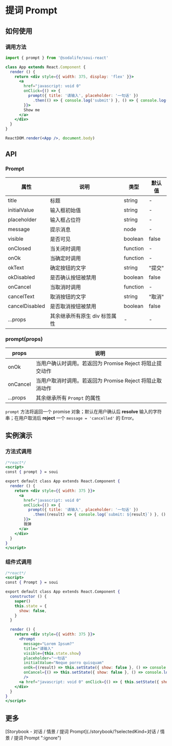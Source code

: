 # 提词 Prompt

## 如何使用
### 调用方法
```jsx
import { prompt } from '@sodalife/soui-react'

class App extends React.Component {
  render () {
    return <div style={{ width: 375, display: 'flex' }}>
      <a
        href="javascript: void 0"
        onClick={() => {
          prompt({ title: '请输入', placeholder: '一句话' })
            .then(() => { console.log('submit') }, () => { console.log('nope') })
        }}>
        Show me
      </a>
    </div>
  }
}

ReactDOM.render(<App />, document.body)
```


## API
### Prompt
|      属性      |             说明              |   类型   | 默认值 |
| -------------- | ----------------------------- | -------- | ------ |
| title          | 标题                          | string   | -      |
| initialValue   | 输入框初始值                  | string   | -      |
| placeholder    | 输入框占位符                  | string   | -      |
| message        | 提示消息                      | node     | -      |
| visible        | 是否可见                      | boolean  | false  |
| onClosed       | 当关闭时调用                  | function | -      |
| onOk           | 当确定时调用                  | function | -      |
| okText         | 确定按钮的文字                | string   | "提交" |
| okDisabled     | 是否确认按钮被禁用            | boolean  | false  |
| onCancel       | 当取消时调用                  | function | -      |
| cancelText     | 取消按钮的文字                | string   | "取消" |
| cancelDisabled | 是否取消按钮被禁用            | boolean  | false  |
| ...props       | 其余继承所有原生 div 标签属性 | -        | -      |


### prompt(props)
|  props   |                           说明                           |
| -------- | -------------------------------------------------------- |
| onOk     | 当用户确认时调用。若返回为 Promise Reject 将阻止提交动作 |
| onCancel | 当用户取消时调用。若返回为 Promise Reject 将阻止取消动作 |
| ...props | 其余继承所有 ``Prompt`` 的属性                           |

``prompt`` 方法将返回一个 promise 对象；默认在用户确认后 **resolve** 输入的字符串；在用户取消后 **reject** 一个 ``message = 'cancelled'`` 的 Error。


## 实例演示
### 方法式调用
```jsx
/*react*/
<script>
const { prompt } = soui

export default class App extends React.Component {
  render () {
    return <div style={{ width: 375 }}>
      <a
        href="javascript: void 0"
        onClick={() => {
          prompt({ title: '请输入', placeholder: '一句话' })
            .then((result) => { console.log(`submit: ${result}`) }, () => { console.log('nope') })
        }}>
        我弹
      </a>
    </div>
  }
}
</script>
```


### 组件式调用
```jsx
/*react*/
<script>
const { Prompt } = soui

export default class App extends React.Component {
  constructor () {
    super()
    this.state = {
      show: false,
    }
  }

  render () {
    return <div style={{ width: 375 }}>
      <Prompt
        message="Lorem Ipsum?"
        title="请输入"
        visible={this.state.show}
        placeholder="一句话"
        initialValue="Neque porro quisquam"
        onOk={(result) => this.setState({ show: false }, () => console.log(`ok: ${result}`))}
        onCancel={() => this.setState({ show: false }, () => console.log('cancel'))}
        />
      <a href="javascript: void 0" onClick={() => { this.setState({ show: true }) }}>我弹</a>
    </div>
  }
}
</script>
```


## 更多
[Storybook - 对话 / 情景 / 提词 Prompt](./storybook/?selectedKind=对话 / 情景 / 提词 Prompt ":ignore")
